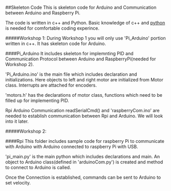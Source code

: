 ##Skeleton Code
This is skeleton code for Arduino and Communication between Arduino and Raspberry Pi. 

The code is written in c++ and Python. Basic knowledge of c++ and [python](https://learnxinyminutes.com/docs/python/) is needed for comfortable coding experince. 

#####Workshop 1:
During Workshop 1 you will only use 'Pi_Arduino' portion written in c++. It has skeleton code for Arduino. 

####Pi_Arduino
It includes skeleton for implemnting PID and Communication Protocol between Arduino and RaspberryPi(needed for Workshop 2).

'Pi_Arduino.ino' is the main file which includes declaration and initializations. Here objects to left and right motor are initialized from Motor class. Interrupts are attached for encoders. 

'motors.h' has the declarations of motor class, functions which need to be filled up for implementing PID. 

Rpi Arduino Communication
readSerialCmd() and 'raspberryCom.ino' are needed to establish communication between Rpi and Arduino. We will look into it later. 

#####Workshop 2:

####Rpi
This folder includes sample code for raspberry Pi to communicate with Arduino with Arduino connected to raspberry Pi with USB. 

'pi_main.py' is the main python which includes declarations and main. An object to Arduino class(defined in 'arduinoCom.py') is created and method to connect to Arduino is called. 

Once the Connection is established, commands can be sent to Arduino to set velocity. 
